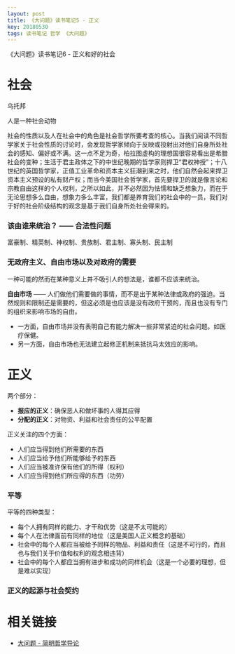 ```yaml
---
layout: post
title: 《大问题》读书笔记5 - 正义
key: 20180530
tags: 读书笔记 哲学 《大问题》
---
```


《大问题》读书笔记6 - 正义和好的社会

<!--more-->
# 社会

乌托邦

人是一种社会动物

社会的性质以及人在社会中的角色是社会哲学所要考查的核心。当我们阅读不同哲学家关于社会性质的讨论时，会发现哲学家倾向于反映或投射出对他们自身所处社会的感知、偏好或不满。这一点不足为奇，柏拉图虚构的理想国很容易看出是希腊社会的变种；生活于君主政体之下的中世纪晚期的哲学家则捍卫“君权神授”；十八世纪的英国哲学家，正值工业革命和资本主义狂潮到来之时，他们自然会起来捍卫资本主义预设的私有财产权；而当今美国社会哲学家，首先要捍卫的就是像言论和宗教自由这样的个人权利，之所以如此，并不必然因为怯懦和缺乏想象力，而在于无论思想多么自由，想象力多么丰富，我们都是养育我们的社会中的一员，我们对于好的社会阶级结构的观念是基于我们自身所处社会得来的。

### 该由谁来统治？ —— 合法性问题
富豪制、精英制、神权制、贵族制、君主制、寡头制、民主制

### 无政府主义、自由市场以及对政府的需要
一种可能的然而在某种意义上并不吸引人的想法是，谁都不应该来统治。

**自由市场** —— 人们做他们需要做的事情，而不是出于某种法律或政府的强迫。当然规则和限制还是需要的，但这必须是也应该是没有政府干预的，而且也没有专门的组织来影响市场的自由。

- 一方面，自由市场并没有表明自己有能力解决一些非常紧迫的社会问题。如医疗保健。
- 另一方面，自由市场也无法建立起修正机制来抵抗马太效应的影响。

# 正义
两个部分：
- **报应的正义**：确保恶人和做坏事的人得其应得
- **分配的正义**：对物资、利益和社会责任的公平配置

正义关注的四个方面：
- 人们应当得到他们所需要的东西
- 人们应当给予他们所能够给予的东西
- 人们应当被准许保有他们的所得（权利）
- 人们应当得到他们所应得的东西（功劳）

### 平等
平等的四种类型：
- 每个人拥有同样的能力、才干和优势（这是不太可能的）
- 每个人在法律面前有同样的地位（这是美国人正义概念的基础）
- 社会中的每个人都应当被给予同样的物品、利益和责任（这是不可行的，而且也与我们关于价值和权利的观念相违背）
- 社会中的每个人都应当拥有进步和成功的同样机会（这是一个必要的理想，但是难以实现）

### 正义的起源与社会契约

# 相关链接
- [大问题 - 简明哲学导论](https://book.douban.com/subject/25961458/)